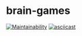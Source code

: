 # brain-games
[![Maintainability](https://api.codeclimate.com/v1/badges/3d6212040e468bc6847e/maintainability)](https://codeclimate.com/github/Soyer1310/brain-games/maintainability)
[![asciicast](https://asciinema.org/a/08dENRF0V46nU6cJpnnStQnFh.svg)](https://asciinema.org/a/08dENRF0V46nU6cJpnnStQnFh)
